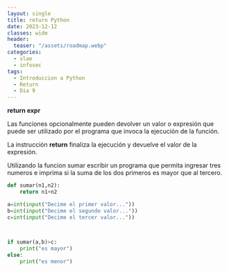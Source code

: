 ```yaml
---
layout: single
title: return Python
date: 2023-12-12
classes: wide
header:
  teaser: "/assets/roadmap.webp"
categories:
  - slae
  - infosec
tags:
  - Introduccion a Python
  - Return
  - Dia 9
---
```


**return expr**

Las funciones opcionalmente pueden devolver un valor o expresión que puede ser utilizado por el programa que invoca la ejecución de la función.

La instrucción **return** finaliza la ejecución y devuelve el valor de la expresión.


Utilizando la funcion sumar escribir un programa que permita ingresar tres numeros e imprima si la suma de los dos primeros es mayor que al tercero.


```python
def sumar(n1,n2):
    return n1+n2

a=int(input("Decime el primer valor..."))
b=int(input("Decime el segundo valor..."))
c=int(input("Decime el tercer valor..."))

  

if sumar(a,b)>c:
    print("es mayor")
else:
    print("es menor")
```

